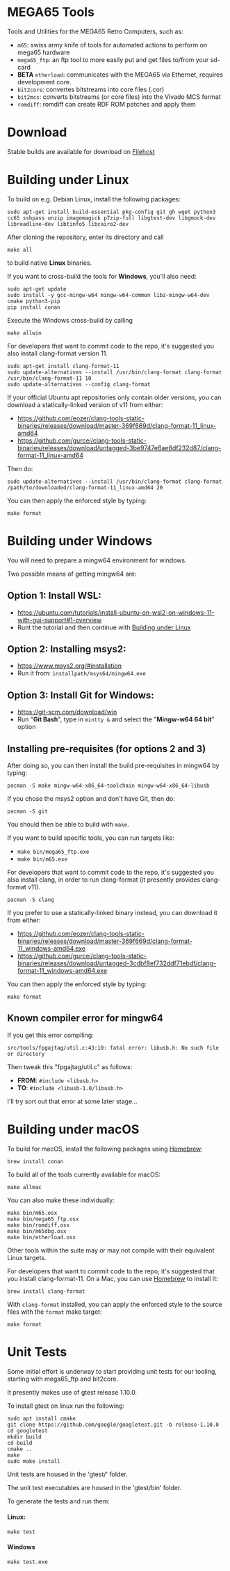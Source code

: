 # MEGA65 Tools

Tools and Utilities for the MEGA65 Retro Computers, such as:

- `m65`: swiss army knife of tools for automated actions to perform on mega65 hardware
- `mega65_ftp`: an ftp tool to more easily put and get files to/from your sd-card
- **BETA** `etherload`: communicates with the MEGA65 via Ethernet, requires 
  development core.
- `bit2core`: convertes bitstreams into core files (.cor)
- `bit2mcs`: converts bitstreams (or core files) into the Vivado MCS format
- `romdiff`: romdiff can create RDF ROM patches and apply them

# Download

Stable builds are available for download on
[Filehost](https://files.mega65.org?id=e3ec875c-ca31-44fc-a268-ab6f9990e004)

# Building under Linux

To build on e.g. Debian Linux, install the following packages:

```
sudo apt-get install build-essential pkg-config git gh wget python3 cc65 sshpass unzip imagemagick p7zip-full libgtest-dev libgmock-dev libreadline-dev libtinfo5 libcairo2-dev
```

After cloning the repository, enter its directory and call

```
make all
```
to build native **Linux** binaries.

If you want to cross-build the tools for **Windows**, you'll also need:

```
sudo apt-get update
sudo install -y gcc-mingw-w64 mingw-w64-common libz-mingw-w64-dev cmake python3-pip
pip install conan
```

Execute the Windows cross-build by calling

```
make allwin
```

For developers that want to commit code to the repo, it's suggested you also install clang-format version 11.

```
sudo apt-get install clang-format-11
sudo update-alternatives --install /usr/bin/clang-format clang-format /usr/bin/clang-format-11 10
sudo update-alternatives --config clang-format
```

If your official Ubuntu apt repositories only contain older versions, you can download a statically-linked version of v11 from either:

-   https://github.com/eozer/clang-tools-static-binaries/releases/download/master-369f669d/clang-format-11_linux-amd64
-   https://github.com/gurcei/clang-tools-static-binaries/releases/download/untagged-3be9747e6ae6df232d87/clang-format-11_linux-amd64

Then do:

```
sudo update-alternatives --install /usr/bin/clang-format clang-format /path/to/downloaded/clang-format-11_linux-amd64 20
```

You can then apply the enforced style by typing:

```
make format
```

# Building under Windows

You will need to prepare a mingw64 environment for windows.

Two possible means of getting mingw64 are:

## Option 1: Install WSL:
-   https://ubuntu.com/tutorials/install-ubuntu-on-wsl2-on-windows-11-with-gui-support#1-overview
-   Runt the tutorial and then continue with [Building under Linux](#building-under-linux)

## Option 2: Installing msys2:

-   https://www.msys2.org/#installation
-   Run it from: `installpath/msys64/mingw64.exe`

## Option 3: Install Git for Windows:

-   https://git-scm.com/download/win
-   Run "**Git Bash**", type in `mintty &` and select the "**Mingw-w64 64 bit**" option

## Installing pre-requisites (for options 2 and 3)

After doing so, you can then install the build pre-requisites in mingw64 by typing:

`pacman -S make mingw-w64-x86_64-toolchain mingw-w64-x86_64-libusb`

If you chose the msys2 option and don't have Git, then do:

`pacman -S git`

You should then be able to build with `make`.

If you want to build specific tools, you can run targets like:

-   `make bin/mega65_ftp.exe`
-   `make bin/m65.exe`

For developers that want to commit code to the repo, it's suggested you also install clang, in order to run clang-format (it presently provides clang-format v11).

```
pacman -S clang
```

If you prefer to use a statically-linked binary instead, you can download it from either:

-   https://github.com/eozer/clang-tools-static-binaries/releases/download/master-369f669d/clang-format-11_windows-amd64.exe
-   https://github.com/gurcei/clang-tools-static-binaries/releases/download/untagged-3cdbf8ef732ddf71ebdf/clang-format-11_windows-amd64.exe

You can then apply the enforced style by typing:

```
make format
```

## Known compiler error for mingw64

If you get this error compiling:

```
src/tools/fpgajtag/util.c:43:10: fatal error: libusb.h: No such file or directory
```

Then tweak this "fpgajtag/util.c" as follows:

-   **FROM**: `#include <libusb.h>`
-   **TO**: `#include <libusb-1.0/libusb.h>`

I'll try sort out that error at some later stage...

# Building under macOS

To build for macOS, install the following packages using [Homebrew](https://brew.sh/):

```
brew install conan
```

To build all of the tools currently available for macOS:

```
make allmac
```

You can also make these individually:

```
make bin/m65.osx
make bin/mega65_ftp.osx
make bin/romdiff.osx
make bin/m65dbg.osx
make bin/etherload.osx
```

Other tools within the suite may or may not compile with their equivalent Linux targets.

For developers that want to commit code to the repo, it's suggested that you install clang-format-11. On a Mac, you can use [Homebrew](https://brew.sh/) to install it:

```
brew install clang-format
```

With `clang-format` installed, you can apply the enforced style to the source files with the `format` make target:

```
make format
```

# Unit Tests

Some initial effort is underway to start providing unit tests for our tooling, starting with mega65_ftp and bit2core.

It presently makes use of gtest release 1.10.0.

To install gtest on linux run the following:

```
sudo apt install cmake
git clone https://github.com/google/googletest.git -b release-1.10.0
cd googletest
mkdir build
cd build
cmake ..
make
sudo make install
```

Unit tests are housed in the 'gtest/' folder.

The unit test executables are housed in the 'gtest/bin' folder.

To generate the tests and run them:

#### Linux:

```
make test
```

#### Windows

```
make test.exe
```
